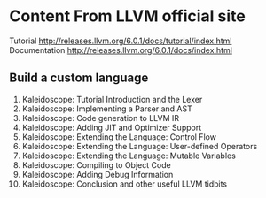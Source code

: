 # Content From LLVM official site
Tutorial http://releases.llvm.org/6.0.1/docs/tutorial/index.html <br>
Documentation http://releases.llvm.org/6.0.1/docs/index.html <br>
## Build a custom language
1. Kaleidoscope: Tutorial Introduction and the Lexer
2. Kaleidoscope: Implementing a Parser and AST
3. Kaleidoscope: Code generation to LLVM IR
4. Kaleidoscope: Adding JIT and Optimizer Support
5. Kaleidoscope: Extending the Language: Control Flow
6. Kaleidoscope: Extending the Language: User-defined Operators
7. Kaleidoscope: Extending the Language: Mutable Variables
8. Kaleidoscope: Compiling to Object Code
9. Kaleidoscope: Adding Debug Information
10. Kaleidoscope: Conclusion and other useful LLVM tidbits
